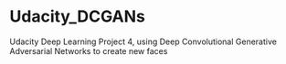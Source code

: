 # Udacity_DCGANs
Udacity Deep Learning Project 4, using Deep Convolutional Generative Adversarial Networks to create new faces
